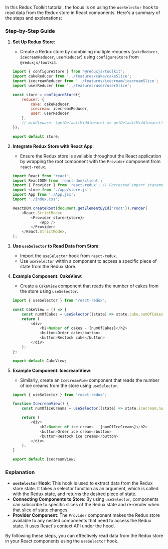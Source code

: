 In this Redux Toolkit tutorial, the focus is on using the `useSelector` hook to read data from the Redux store in React components. Here's a summary of the steps and explanations:

### Step-by-Step Guide

1. **Set Up Redux Store**:
    - Create a Redux store by combining multiple reducers (`cakeReducer`, `icecreamReducer`, `userReducer`) using `configureStore` from `@reduxjs/toolkit`.

    ```javascript
    import { configureStore } from '@reduxjs/toolkit';
    import cakeReducer from '../features/cake/cakeSlice';
    import icecreamReducer from '../features/icecream/icecreamSlice';
    import userReducer from '../features/user/userSlice';

    const store = configureStore({
        reducer: {
            cake: cakeReducer,
            icecream: icecreamReducer,
            user: userReducer,
        },
        // middleware: (getDefaultMiddleware) => getDefaultMiddleware().concat(logger),
    });

    export default store;
    ```

2. **Integrate Redux Store with React App**:
    - Ensure the Redux store is available throughout the React application by wrapping the root component with the `Provider` component from `react-redux`.

    ```javascript
    import React from 'react';
    import ReactDOM from 'react-dom/client';
    import { Provider } from 'react-redux'; // Corrected import statement
    import store from './app/store.js';
    import App from './App.jsx';
    import './index.css';

    ReactDOM.createRoot(document.getElementById('root')).render(
        <React.StrictMode>
            <Provider store={store}>
                <App />
            </Provider>
        </React.StrictMode>,
    );
    ```

3. **Use `useSelector` to Read Data from Store**:
    - Import the `useSelector` hook from `react-redux`.
    - Use `useSelector` within a component to access a specific piece of state from the Redux store.

4. **Example Component: CakeView**:
    - Create a `CakeView` component that reads the number of cakes from the store using `useSelector`.

    ```javascript
    import { useSelector } from 'react-redux';

    const CakeView = () => {
        const numOfCakes = useSelector((state) => state.cake.numOfCakes);
        return (
            <div>
                <h2>Number of cakes - {numOfCakes}</h2>
                <button>Order cake</button>
                <button>Restock cake</button>
            </div>
        );
    };

    export default CakeView;
    ```

5. **Example Component: IcecreamView**:
    - Similarly, create an `IcecreamView` component that reads the number of ice creams from the store using `useSelector`.

    ```javascript
    import { useSelector } from 'react-redux';

    function IcecreamView() {
        const numOfIceCreams = useSelector((state) => state.icecream.numOfIceCreams);

        return (
            <div>
                <h2>Number of ice creams - {numOfIceCreams}</h2>
                <button>Order ice cream</button>
                <button>Restock ice creams</button>
            </div>
        );
    }

    export default IcecreamView;
    ```

### Explanation

- **`useSelector` Hook**: This hook is used to extract data from the Redux store state. It takes a selector function as an argument, which is called with the Redux state, and returns the desired piece of state.
- **Connecting Components to Store**: By using `useSelector`, components can subscribe to specific slices of the Redux state and re-render when that slice of state changes.
- **Provider Component**: The `Provider` component makes the Redux store available to any nested components that need to access the Redux state. It uses React's context API under the hood.

By following these steps, you can effectively read data from the Redux store in your React components using the `useSelector` hook.